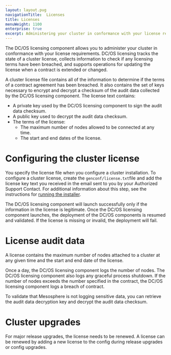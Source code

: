 ```yaml
---
layout: layout.pug
navigationTitle:  Licenses
title: Licenses
menuWeight: 1100
enterprise: true
excerpt: Administering your cluster in conformance with your license requirements
---
```


The DC/OS licensing component allows you to administer your cluster in conformance with your license requirements. DC/OS licensing tracks the state of a cluster license, collects information to check if any licensing terms have been breached, and supports operations for updating the license when a contract is extended or changed.

A cluster license file contains all of the information to determine if the terms of a contract agreement has been breached. It also contains the set of keys necessary to encrypt and decrypt a checksum of the audit data collected by the DC/OS licensing component. The license text contains:

- A private key used by the DC/OS licensing component to sign the audit data checksum.
- A public key used to decrypt the audit data checksum.
- The terms of the license:
   - The maximum number of nodes allowed to be connected at any time.
   - The start and end dates of the license.


# Configuring the cluster license

You specify the license file when you configure a cluster installation. To configure a cluster license, create the `genconf/license.txt`file and add the license key text you received in the email sent to you by your Authorized Support Contact. For additional information about this step, see the instructions for [running the installer](/1.12/installing/production/deploying-dcos/installation).

The DC/OS licensing component will launch successfully only if the information in the license is legitimate. Once the DC/OS licensing component launches, the deployment of the DC/OS components is resumed and validated. If the license is missing or invalid, the deployment will fail.

# License audit data

A license contains the maximum number of nodes attached to a cluster at any given time and the start and end date of the license.

Once a day, the DC/OS licensing component logs the number of nodes. The DC/OS licensing component also logs any graceful process shutdown. If the number of nodes exceeds the number specified in the contract, the DC/OS licensing component logs a breach of contract.

To validate that Mesosphere is not logging sensitive data, you can retrieve the audit data decryption key and decrypt the audit data checksum.

# Cluster upgrades

For major release upgrades, the license needs to be renewed. A license can be renewed by adding a new license to the config during release upgrades or config upgrades.
